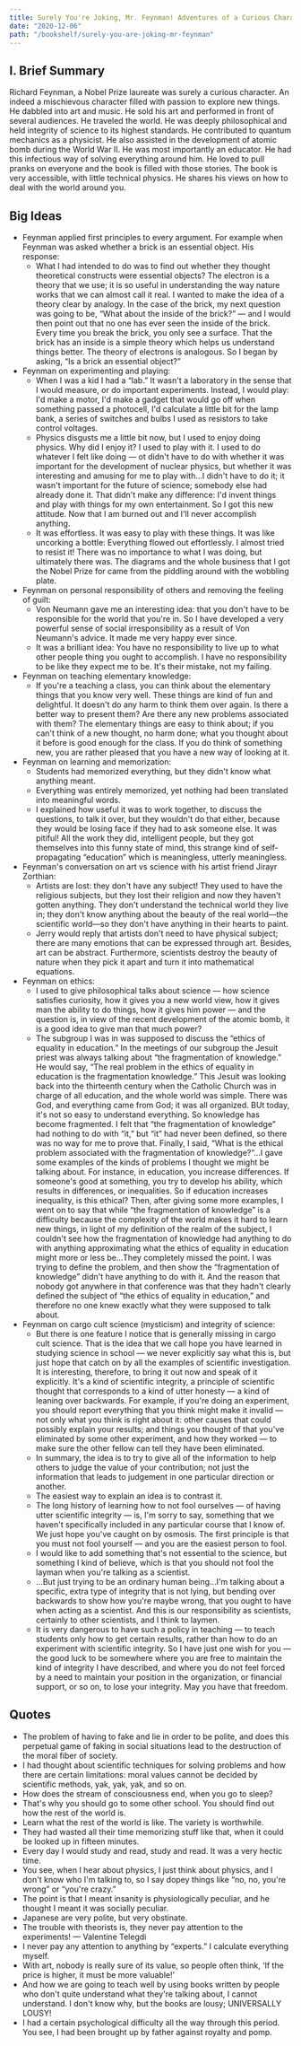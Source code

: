 ```yaml
---
title: Surely You're Joking, Mr. Feynman! Adventures of a Curious Character
date: "2020-12-06"
path: "/bookshelf/surely-you-are-joking-mr-feynman"
---
```


## I. Brief Summary
Richard Feynman, a Nobel Prize laureate was surely a curious character. An indeed a mischievous character filled with passion to explore new things. He dabbled into art and music. He sold his art and performed in front of several audiences. He traveled the world. He was deeply philosophical and held integrity of science to its highest standards. He contributed to quantum mechanics as a physicist. He also assisted in the development of atomic bomb during the World War II. He was most importantly an educator. He had this infectious way of solving everything around him. He loved to pull pranks on everyone and the book is filled with those stories. The book is very accessible, with little technical physics. He shares his views on how to deal with the world around you.

## Big Ideas
- Feynman applied first principles to every argument. For example when Feynman was asked whether a brick is an essential object. His response:
    - What I had intended to do was to find out whether they thought theoretical constructs were essential objects? The electron is a theory that we use; it is so useful in understanding the way nature works that we can almost call it real. I wanted to make the idea of a theory clear by analogy. In the case of the brick, my next question was going to be, “What about the inside of the brick?” — and I would then point out that no one has ever seen the inside of the brick. Every time you break the brick, you only see a surface. That the brick has an inside is a simple theory which helps us understand things better. The theory of electrons is analogous. So I began by asking, “Is a brick an essential object?”
- Feynman on experimenting and playing:
    - When I was a kid I had a “lab.” It wasn't a laboratory in the sense that I would measure, or do important experiments. Instead, I would play: I'd make a motor, I'd make a gadget that would go off when something passed a photocell, I'd calculate a little bit for the lamp bank, a series of switches and bulbs I used as resistors to take control voltages.
    - Physics disgusts me a little bit now, but I used to enjoy doing physics. Why did I enjoy it? I used to play with it. I used to do whatever I felt like doing — ot didn't have to do with whether it was important for the development of nuclear physics, but whether it was interesting and amusing for me to play with...I didn't have to do it; it wasn't important for the future of science; somebody else had already done it. That didn't make any difference: I'd invent things and play with things for my own entertainment. So I got this new attitude. Now that I am burned out and I'll never accomplish anything.
    - It was effortless. It was easy to play with these things. It was like uncorking a bottle: Everything flowed out effortlessly. I almost tried to resist it! There was no importance to what I was doing, but ultimately there was. The diagrams and the whole business that I got the Nobel Prize for came from the piddling around with the wobbling plate.
- Feynman on personal responsibility of others and removing the feeling of guilt:
    - Von Neumann gave me an interesting idea: that you don't have to be responsible for the world that you're in. So I have developed a very powerful sense of social irresponsibility as a result of Von Neumann's advice. It made me very happy ever since.
    - It was a brilliant idea: You have no responsibility to live up to what other people thing you ought to accomplish. I have no responsibility to be like they expect me to be. It's their mistake, not my failing.
- Feynman on teaching elementary knowledge:
    - If you're a teaching a class, you can think about the elementary things that you know very well. These things are kind of fun and delightful. It doesn't do any harm to think them over again. Is there a better way to present them? Are there any new problems associated with them? The elementary things are easy to think about; if you can't think of a new thought, no harm done; what you thought about it before is good enough for the class. If you do think of something new, you are rather pleased that you have a new way of looking at it.
- Feynman on learning and memorization:
    - Students had memorized everything, but they didn't know what anything meant.
    - Everything was entirely memorized, yet nothing had been translated into meaningful words.
    - I explained how useful it was to work together, to discuss the questions, to talk it over, but they wouldn't do that either, because they would be losing face if they had to ask someone else. It was pitiful! All the work they did, intelligent people, but they got themselves into this funny state of mind, this strange kind of self-propagating “education” which is meaningless, utterly meaningless.
- Feynman's conversation on art vs science with his artist friend Jirayr Zorthian:
    - Artists are lost: they don't have any subject! They used to have the religious subjects, but they lost their religion and now they haven't gotten anything. They don't understand the technical world they live in; they don't know anything about the beauty of the real world—the scientific world—so they don't have anything in their hearts to paint. 
    - Jerry would reply that artists don't need to have physical subject; there are many emotions that can be expressed through art. Besides, art can be abstract. Furthermore, scientists destroy the beauty of nature when they pick it apart and turn it into mathematical equations.
- Feynman on ethics:
    - I used to give philosophical talks about science — how science satisfies curiosity, how it gives you a new world view, how it gives man the ability to do things, how it gives him power — and the question is, in view of the recent development of the atomic bomb, it is a good idea to give man that much power?
    - The subgroup I was in was supposed to discuss the “ethics of equality in education.” In the meetings of our subgroup the Jesuit priest was always talking about “the fragmentation of knowledge.” He would say, “The real problem in the ethics of equality in education is the fragmentation knowledge.” This Jesuit was looking back into the thirteenth century when the Catholic Church was in charge of all education, and the whole world was simple. There was God, and everything came from God; it was all organized. BUt today, it's not so easy to understand everything. So knowledge has become fragmented. I felt that “the fragmentation of knowledge” had nothing to do with “it,” but “it” had never been defined, so there was no way for me to prove that. Finally, I said, “What is the ethical problem associated with the fragmentation of knowledge?”...I gave some examples of the kinds of problems I thought we might be talking about. For instance, in education, you increase differences. If someone's good at something, you try to develop his ability, which results in differences, or inequalities. So if education increases inequality, is this ethical? Then, after giving some more examples, I went on to say that while “the fragmentation of knowledge” is a difficulty because the complexity of the world makes it hard to learn new things, in light of my definition of the realm of the subject, I couldn't see how the fragmentation of knowledge had anything to do with anything approximating what the ethics of equality in education might more or less be...They completely missed the point. I was trying to define the problem, and then show the “fragmentation of knowledge” didn't have anything to do with it. And the reason that nobody got anywhere in that conference was that they hadn't clearly defined the subject of “the ethics of equality in education,” and therefore no one knew exactly what they were supposed to talk about.
- Feynman on cargo cult science (mysticism) and integrity of science:
    - But there is one feature I notice that is generally missing in cargo cult science. That is the idea that we call hope you have learned in studying science in school — we never explicitly say what this is, but just hope that catch on by all the examples of scientific investigation. It is interesting, therefore, to bring it out now and speak of it explicitly. It's a kind of scientific integrity, a principle of scientific thought that corresponds to a kind of utter honesty — a kind of leaning over backwards. For example, if you're doing an experiment, you should report everything that you think might make it invalid — not only what you think is right about it: other causes that could possibly explain your results; and things you thought of that you've eliminated by some other experiment, and how they worked — to make sure the other fellow can tell they have been eliminated.
    - In summary, the idea is to try to give all of the information to help others to judge the value of your contribution; not just the information that leads to judgement in one particular direction or another.
    - The easiest way to explain an idea is to contrast it.
    - The long history of learning how to not fool ourselves — of having utter scientific integrity — is, I'm sorry to say, something that we haven't specifically included in any particular course that I know of. We just hope you've caught on by osmosis. The first principle is that you must not fool yourself — and you are the easiest person to fool.
    - I would like to add something that's not essential to the science, but something I kind of believe, which is that you should not fool the layman when you're talking as a scientist.
    - ...But just trying to be an ordinary human being...I'm talking about a specific, extra type of integrity that is not lying, but bending over backwards to show how you're maybe wrong, that you ought to have when acting as a scientist. And this is our responsibility as scientists, certainly to other scientists, and I think to laymen.
    - It is very dangerous to have such a policy in teaching — to teach students only how to get certain results, rather than how to do an experiment with scientific integrity. So I have just one wish for you — the good luck to be somewhere where you are free to maintain the kind of integrity I have described, and where you do not feel forced by a need to maintain your position in the organization, or financial support, or so on, to lose your integrity. May you have that freedom.

## Quotes
- The problem of having to fake and lie in order to be polite, and does this perpetual game of faking in social situations lead to the destruction of the moral fiber of society.
- I had thought about scientific techniques for solving problems and how there are certain limitations: moral values cannot be decided by scientific methods, yak, yak, yak, and so on.
- How does the stream of consciousness end, when you go to sleep?
- That's why you should go to some other school. You should find out how the rest of the world is.
- Learn what the rest of the world is like. The variety is worthwhile.
- They had wasted all their time memorizing stuff like that, when it could be looked up in fifteen minutes.
- Every day I would study and read, study and read. It was a very hectic time.
- You see, when I hear about physics, I just think about physics, and I don't know who I'm talking to, so I say dopey things like “no, no, you're wrong” or “you're crazy.”
- The point is that I meant insanity is physiologically peculiar, and he thought I meant it was socially peculiar.
- Japanese are very polite, but very obstinate.
- The trouble with theorists is, they never pay attention to the experiments! — Valentine Telegdi
- I never pay any attention to anything by “experts.” I calculate everything myself.
- With art, nobody is really sure of its value, so people often think, ‘If the price is higher, it must be more valuable!’
- And how we are going to teach well by using books written by people who don't quite understand what they're talking about, I cannot understand. I don't know why, but the books are lousy; UNIVERSALLY LOUSY!
- I had a certain psychological difficulty all the way through this period. You see, I had been brought up by father against royalty and pomp.

